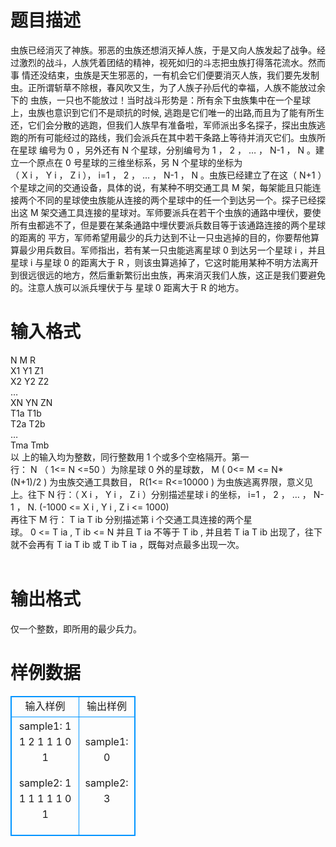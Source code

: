 # 

 
 # 题目描述 
虫族已经消灭了神族。邪恶的虫族还想消灭掉人族，于是又向人族发起了战争。经过激烈的战斗，人族凭着团结的精神，视死如归的斗志把虫族打得落花流水。然而事&nbsp;情还没结束，虫族是天生邪恶的，一有机会它们便要消灭人族，我们要先发制虫。正所谓斩草不除根，春风吹又生，为了人族子孙后代的幸福，人族不能放过余下的&nbsp;虫族，一只也不能放过！当时战斗形势是：所有余下虫族集中在一个星球上，虫族也意识到它们不是顽抗的时候,&nbsp;逃跑是它们唯一的出路,而且为了能有所生还，它们会分散的逃跑，但我们人族早有准备啦，军师派出多名探子，探出虫族逃跑的所有可能经过的路线，我们会派兵在其中若干条路上等待并消灭它们。虫族所在星球&nbsp;编号为&nbsp;0&nbsp;，另外还有&nbsp;N&nbsp;个星球，分别编号为&nbsp;1&nbsp;，&nbsp;2&nbsp;，&nbsp;…&nbsp;，&nbsp;N-1&nbsp;，&nbsp;N&nbsp;。建立一个原点在&nbsp;0&nbsp;号星球的三维坐标系，另&nbsp;N&nbsp;个星球的坐标为（&nbsp;X&nbsp;i&nbsp;，&nbsp;Y&nbsp;i&nbsp;，&nbsp;Z&nbsp;i&nbsp;），&nbsp;i=1&nbsp;，&nbsp;2&nbsp;，&nbsp;…&nbsp;，&nbsp;N-1&nbsp;，&nbsp;N&nbsp;。虫族已经建立了在这（&nbsp;N+1&nbsp;）个星球之间的交通设备，具体的说，有某种不明交通工具&nbsp;M&nbsp;架，每架能且只能连接两个不同的星球使虫族能从连接的两个星球中的任一个到达另一个。探子已经探出这&nbsp;M&nbsp;架交通工具连接的星球对。军师要派兵在若干个虫族的通路中埋伏，要使所有虫都逃不了，但是要在某条通路中埋伏要派兵数目等于该通路连接的两个星球的距离的&nbsp;平方，军师希望用最少的兵力达到不让一只虫逃掉的目的，你要帮他算算最少用兵数目。军师指出，若有某一只虫能逃离星球&nbsp;0&nbsp;到达另一个星球&nbsp;i&nbsp;，并且星球&nbsp;i&nbsp;与星球&nbsp;0&nbsp;的距离大于&nbsp;R&nbsp;，则该虫算逃掉了，它这时能用某种不明方法离开到很远很远的地方，然后重新繁衍出虫族，再来消灭我们人族，这正是我们要避免的。注意人族可以派兵埋伏于与&nbsp;星球&nbsp;0&nbsp;距离大于&nbsp;R&nbsp;的地方。&nbsp;<BR> 

 
 # 输入格式 
N&nbsp;M&nbsp;R&nbsp;<BR>X1&nbsp;Y1&nbsp;Z1<BR>X2&nbsp;Y2&nbsp;Z2<BR>…<BR>XN&nbsp;YN&nbsp;ZN<BR>T1a&nbsp;T1b<BR>T2a&nbsp;T2b<BR>…<BR>Tma&nbsp;Tmb<BR>以&nbsp;上的输入均为整数，同行整数用&nbsp;1&nbsp;个或多个空格隔开。第一行：&nbsp;N&nbsp;（&nbsp;1&lt;=&nbsp;N&nbsp;&lt;=50&nbsp;）为除星球&nbsp;0&nbsp;外的星球数，&nbsp;M&nbsp;(&nbsp;0&lt;=&nbsp;M&nbsp;&lt;=&nbsp;N*(N+1)/2&nbsp;)&nbsp;为虫族交通工具数目，&nbsp;R(1&lt;=&nbsp;R&lt;=10000&nbsp;)&nbsp;为虫族逃离界限，意义见上。往下&nbsp;N&nbsp;行：（&nbsp;X&nbsp;i&nbsp;，&nbsp;Y&nbsp;i&nbsp;，&nbsp;Z&nbsp;i&nbsp;）分别描述星球&nbsp;i&nbsp;的坐标，&nbsp;i=1&nbsp;，&nbsp;2&nbsp;，&nbsp;…&nbsp;，&nbsp;N-1&nbsp;，&nbsp;N.&nbsp;(-1000&nbsp;&lt;=&nbsp;X&nbsp;i&nbsp;,&nbsp;Y&nbsp;i&nbsp;,&nbsp;Z&nbsp;i&nbsp;&lt;=&nbsp;1000)<BR>再往下&nbsp;M&nbsp;行：&nbsp;T&nbsp;ia&nbsp;T&nbsp;ib&nbsp;分别描述第&nbsp;i&nbsp;个交通工具连接的两个星球。&nbsp;0&nbsp;&lt;=&nbsp;T&nbsp;ia&nbsp;,&nbsp;T&nbsp;ib&nbsp;&lt;=&nbsp;N&nbsp;并且&nbsp;T&nbsp;ia&nbsp;不等于&nbsp;T&nbsp;ib&nbsp;,&nbsp;并且若&nbsp;T&nbsp;ia&nbsp;T&nbsp;ib&nbsp;出现了，往下就不会再有&nbsp;T&nbsp;ia&nbsp;T&nbsp;ib&nbsp;或&nbsp;T&nbsp;ib&nbsp;T&nbsp;ia&nbsp;，既每对点最多出现一次。&nbsp;<BR><BR> 

 
 # 输出格式 
仅一个整数，即所用的最少兵力。 
# 样例数据
<style>
        table,table tr th, table tr td { border:1px solid #0094ff; }
        table { width: 200px; min-height: 25px; line-height: 25px; text-align: center; border-collapse: collapse;}   
    </style>
<table>
	<tr>
		<td>输入样例</td>
		<td>输出样例</td>
	</tr>
<tr><td>sample1:
1 1 2
1 1 1
0 1

sample2:
1 1 1
1 1 1
0 1


</td><td>sample1:
0

sample2:
3
</td></tr></table>
